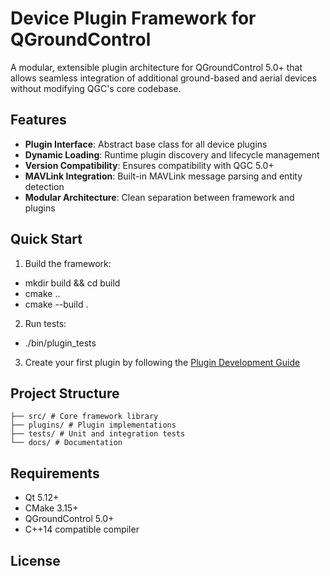 # Device Plugin Framework for QGroundControl

A modular, extensible plugin architecture for QGroundControl 5.0+ that allows seamless integration of additional ground-based and aerial devices without modifying QGC's core codebase.

## Features

- **Plugin Interface**: Abstract base class for all device plugins
- **Dynamic Loading**: Runtime plugin discovery and lifecycle management
- **Version Compatibility**: Ensures compatibility with QGC 5.0+
- **MAVLink Integration**: Built-in MAVLink message parsing and entity detection
- **Modular Architecture**: Clean separation between framework and plugins

## Quick Start

1. Build the framework:

- mkdir build && cd build
- cmake ..
- cmake --build .

2. Run tests:

- ./bin/plugin_tests

3. Create your first plugin by following the [Plugin Development Guide](PLUGIN_DEVELOPMENT_GUIDE.md)

## Project Structure

    ├── src/ # Core framework library     
    ├── plugins/ # Plugin implementations     
    ├── tests/ # Unit and integration tests    
    └── docs/ # Documentation

## Requirements

- Qt 5.12+
- CMake 3.15+
- QGroundControl 5.0+
- C++14 compatible compiler

## License



